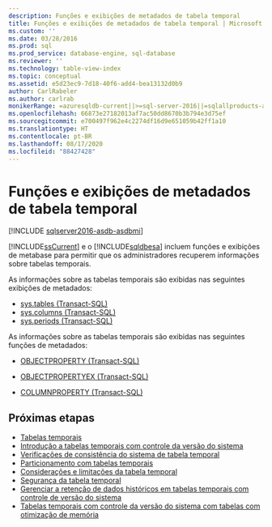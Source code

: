 ```yaml
---
description: Funções e exibições de metadados de tabela temporal
title: Funções e exibições de metadados de tabela temporal | Microsoft Docs
ms.custom: ''
ms.date: 03/28/2016
ms.prod: sql
ms.prod_service: database-engine, sql-database
ms.reviewer: ''
ms.technology: table-view-index
ms.topic: conceptual
ms.assetid: e5d23ec9-7d18-40f6-add4-bea13132d0b9
author: CarlRabeler
ms.author: carlrab
monikerRange: =azuresqldb-current||>=sql-server-2016||=sqlallproducts-allversions||>=sql-server-linux-2017||=azuresqldb-mi-current
ms.openlocfilehash: 66873e27182013af7ac50dd8670b3b794e3d75ef
ms.sourcegitcommit: e700497f962e4c2274df16d9e651059b42ff1a10
ms.translationtype: HT
ms.contentlocale: pt-BR
ms.lasthandoff: 08/17/2020
ms.locfileid: "88427428"
---
```

# <a name="temporal-table-metadata-views-and-functions"></a>Funções e exibições de metadados de tabela temporal

[!INCLUDE [sqlserver2016-asdb-asdbmi](../../includes/applies-to-version/sqlserver2016-asdb-asdbmi.md)]

[!INCLUDE[ssCurrent](../../includes/sscurrent-md.md)] e o [!INCLUDE[sqldbesa](../../includes/sqldbesa-md.md)] incluem funções e exibições de metabase para permitir que os administradores recuperem informações sobre tabelas temporais.

As informações sobre as tabelas temporais são exibidas nas seguintes exibições de metadados:

- [sys.tables &#40;Transact-SQL&#41;](../../relational-databases/system-catalog-views/sys-tables-transact-sql.md)
- [sys.columns &#40;Transact-SQL&#41;](../../relational-databases/system-catalog-views/sys-columns-transact-sql.md)
- [sys.periods &#40;Transact-SQL&#41;](../../relational-databases/system-catalog-views/sys-periods-transact-sql.md)

 As informações sobre as tabelas temporais são exibidas nas seguintes funções de metadados:

- [OBJECTPROPERTY &#40;Transact-SQL&#41;](../../t-sql/functions/objectproperty-transact-sql.md)

- [OBJECTPROPERTYEX &#40;Transact-SQL&#41;](../../t-sql/functions/objectpropertyex-transact-sql.md)

- [COLUMNPROPERTY &#40;Transact-SQL&#41;](../../t-sql/functions/columnproperty-transact-sql.md)

## <a name="next-steps"></a>Próximas etapas

- [Tabelas temporais](../../relational-databases/tables/temporal-tables.md)
- [Introdução a tabelas temporais com controle da versão do sistema](../../relational-databases/tables/getting-started-with-system-versioned-temporal-tables.md)
- [Verificações de consistência do sistema de tabela temporal](../../relational-databases/tables/temporal-table-system-consistency-checks.md)
- [Particionamento com tabelas temporais](../../relational-databases/tables/partitioning-with-temporal-tables.md)
- [Considerações e limitações da tabela temporal](../../relational-databases/tables/temporal-table-considerations-and-limitations.md)
- [Segurança da tabela temporal](../../relational-databases/tables/temporal-table-security.md)
- [Gerenciar a retenção de dados históricos em tabelas temporais com controle de versão do sistema](../../relational-databases/tables/manage-retention-of-historical-data-in-system-versioned-temporal-tables.md)
- [Tabelas temporais com controle da versão do sistema com tabelas com otimização de memória](../../relational-databases/tables/system-versioned-temporal-tables-with-memory-optimized-tables.md)
